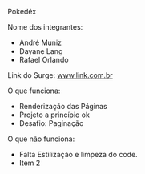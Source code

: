 Pokedéx

Nome dos integrantes: 
- André Muniz
- Dayane Lang
- Rafael Orlando

Link do Surge: www.link.com.br

O que funciona:
- Renderização das Páginas
- Projeto a princípio ok
- Desafio: Paginação

O que não funciona: 
- Falta Estilização e limpeza do code.
- Item 2
